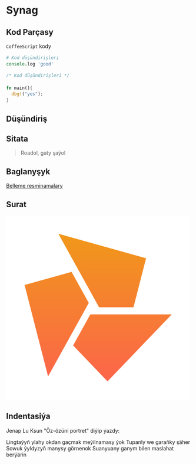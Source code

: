 [Global teswirleri belläň]:#

# Synag

## Kod Parçasy

`CoffeeScript` kody

```coffee
# Kod düşündirişleri
console.log 'good'


```

```rust
/* Kod düşündirişleri */

fn main(){
  dbg!("yes");
}
```

## Düşündiriş

<!-- HTML 注释 --> 

<!-- 多行注释 --> 

## Sitata

> Roadol, gaty şaýol

## Baglanyşyk

[Belleme resminamalary](https://github.com/xxai-art/xxai-art-md)

## Surat

![xxAI.Art markasynyň şahsyýeti](https://raw.githubusercontent.com/xxai-art/web/main/file/svg/logo.svg)

## Indentasiýa

Jenap Lu Ksun "Öz-özüni portret" diýip ýazdy:

  Lingtaýyň ylahy okdan gaçmak meýilnamasy ýok
  Tupanly we garaňky şäher
  Sowuk ýyldyzyň manysy görnenok
  Suanyuany ganym bilen maslahat berýärin


